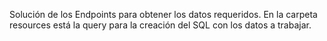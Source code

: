 Solución de los Endpoints para obtener los datos requeridos.
En la carpeta resources está la query para la creación del SQL con los datos a trabajar.
